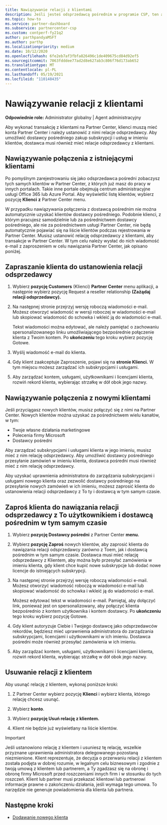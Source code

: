 ```yaml
---
title: Nawiązywanie relacji z klientami
description: Jeśli jesteś odsprzedawcą pośrednim w programie CSP, ten artykuł pomoże Ci nawiązać połączenie z nowymi i istniejącymi klientami.
ms.topic: how-to
ms.service: partner-dashboard
ms.subservice: partnercenter-csp
ms.custom: contperf-fy21q2
author: parthpandyaMSFT
ms.author: parthp
ms.localizationpriority: medium
ms.date: 10/12/2020
ms.openlocfilehash: 6fe2eb7af3fbfa826496c1de409675cd84d92ef5
ms.sourcegitcommit: 7063fdddee77ad2d8e627ab3c806f76d173ab652
ms.translationtype: MT
ms.contentlocale: pl-PL
ms.lasthandoff: 05/19/2021
ms.locfileid: "110148435"
---
```

# <a name="connect-with-customers"></a>Nawiązywanie relacji z klientami


**Odpowiednie role:** Administrator globalny | Agent administracyjny


Aby wykonać transakcję z klientami na Partner Center, klienci muszą mieć konta Partner Center i należy ustanowić z nimi relacje odsprzedawcy. Aby umożliwić dostawcy pośredniego zakup subskrypcji i usług w imieniu klientów, dostawca musi również mieć relacje odsprzedawcy z klientami.

## <a name="connect-with-existing-customers"></a>Nawiązywanie połączenia z istniejącymi klientami

Po pomyślnym zarejestrowaniu się jako odsprzedawca pośredni zobaczysz tych samych klientów w Partner Center, z których już masz do pracy w innych portalach. Takie inne portale obejmują centrum administracyjne usługi Office 365 lub Azure Portal. Aby wyświetlić listę klientów, wybierz pozycję **Klienci** **z** Partner Center menu.

W przypadku nawiązywania połączenia z dostawcą pośrednim nie można automatycznie uzyskać klientów dostawcy pośredniego. Podobnie klienci, z którym pracujesz samodzielnie lub za pośrednictwem dostawcy pośredniego, ale nie za pośrednictwem usługi Partner Center, nie będą automatycznie pojawiać się na liście klientów podczas rejestrowania w Partner Center. Musisz ustanowić relację odsprzedawcy z klientami, aby transakcje w Partner Center.  W tym celu należy wysłać do nich wiadomość e-mail z zaproszeniem w celu nawiązania Partner Center, jak opisano poniżej.

## <a name="invite-a-customer-to-establish-a-reseller-relationship-with-you"></a>Zapraszanie klienta do ustanowienia relacji odsprzedawcy

1. Wybierz **pozycję Customers** (Klienci) **Partner Center** menu aplikacji, a następnie wybierz pozycję Request a reseller relationship **(Zażądaj relacji odsprzedawcy).**

2. Na następnej stronie przejrzyj wersję roboczą wiadomości e-mail. Możesz otworzyć wiadomość w wersji roboczej w wiadomości e-mail lub skopiować wiadomość do schowka i wkleić ją do wiadomości e-mail.

   Tekst wiadomości można edytować, ale należy pamiętać o zachowaniu spersonalizowanego linku umożliwiającego bezpośrednie połączenie klienta z Twoim kontem. Po **ukończeniu** tego kroku wybierz pozycję Gotowe.

3. Wyślij wiadomość e-mail do klienta.

4. Gdy klient zaakceptuje Zaproszenie, pojawi się na **stronie Klienci.** W tym miejscu możesz zarządzać ich subskrypcjami i usługami.

5. Aby zarządzać kontem, usługami, użytkownikami i licencjami klienta, rozwiń rekord klienta, wybierając strzałkę w dół obok jego nazwy.

## <a name="connect-with-new-customers"></a>Nawiązywanie połączenia z nowymi klientami

Jeśli przyciągasz nowych klientów, musisz połączyć się z nimi na Partner Center. Nowych klientów można uzyskać za pośrednictwem wielu kanałów, w tym:

- Twoje własne działania marketingowe
- Polecenia firmy Microsoft
- Dostawcy pośredni

Aby zarządzać subskrypcjami i usługami klienta w jego imieniu, musisz mieć z nim relację odsprzedawcy. Aby umożliwić dostawcy pośredniego przesyłanie zamówień w imieniu klienta, dostawca pośredni musi również mieć z nim relację odsprzedawcy.

Aby uzyskać uprawnienia administratora do zarządzania subskrypcjami  i usługami nowego klienta oraz zezwolić dostawcy pośredniego na przesyłanie nowych zamówień w ich imieniu, możesz zaprosić klienta do ustanowienia relacji odsprzedawcy z To ty i dostawcą w tym samym czasie.

## <a name="invite-a-customer-to-establish-a-reseller-relationship-with-you-and-your-indirect-provider-at-the-same-time"></a>Zaproś klienta do nawiązania relacji odsprzedawcy z To użytkownikiem i dostawcą pośrednim w tym samym czasie

1. Wybierz **pozycję Dostawcy pośredni** z Partner Center **menu.**

2. Wybierz **pozycję Zaproś** nowych klientów, aby zaprosić klienta do nawiązania relacji odsprzedawcy zarówno z Toem, jak i dostawcą pośrednim w tym samym czasie. Dostawca musi mieć relację odsprzedawcy z Klientem, aby można było przesyłać zamówienia w imieniu klienta, gdy klient chce kupić nowe subskrypcje lub dodać nowe licencje do istniejących subskrypcji.

3. Na następnej stronie przejrzyj wersję roboczą wiadomości e-mail. Możesz otworzyć wiadomość roboczą w wiadomości e-mail lub skopiować wiadomość do schowka i wkleić ją do wiadomości e-mail.

   Możesz edytować tekst w wiadomości e-mail. Pamiętaj, aby dołączyć link, ponieważ jest on spersonalizowany, aby połączyć klienta bezpośrednio z kontem użytkownika i kontem dostawcy. Po **ukończeniu** tego kroku wybierz pozycję Gotowe.

4. Gdy klient autoryzuje Ciebie i Twojego dostawcę jako odsprzedawców rekordów, będziesz mieć uprawnienia administratora do zarządzania subskrypcjami, licencjami i użytkownikami w ich imieniu. Dostawca pośredni może również przesyłać zamówienia w ich imieniu.

5. Aby zarządzać kontem, usługami, użytkownikami i licencjami klienta, rozwiń rekord klienta, wybierając strzałkę w dół obok jego nazwy.

## <a name="remove-a-relationship-with-a-customer"></a>Usuwanie relacji z klientem

Aby usunąć relację z klientem, wykonaj poniższe kroki:

1.  Z Partner Center wybierz pozycję **Klienci** i wybierz klienta, którego relację chcesz usunąć.

2.  Wybierz **konto**.

3.  Wybierz **pozycję Usuń relację z klientem.**

4.  Klient nie będzie już wyświetlany na liście klientów.

>[!IMPORTANT]
>Jeśli ustanowiono relację z klientem i usuniesz tę relację, wszelkie przyznane uprawnienia administratora delegowanego pozostaną niezmienione.
>Klient reprezentuje, że decyzja o przerwaniu relacji z klientem została podjęta w dobrej rozumie, w legalnym celu biznesowym i zgodnie z twoją umową z klientem lub partnerem, a Ty zgadzasz się na obronę i obronę firmy Microsoft przed roszczeniami innych firm i w stosunku do tych roszczeń.
>Klient lub partner musi przekazać klientowi lub partnerowi informacje prawne o zakończeniu działania, jeśli wymaga tego umowa. To narzędzie nie generuje powiadomienia dla klienta lub partnera.

## <a name="next-steps"></a>Następne kroki

- [Dodawanie nowego klienta](add-a-new-customer.md)
